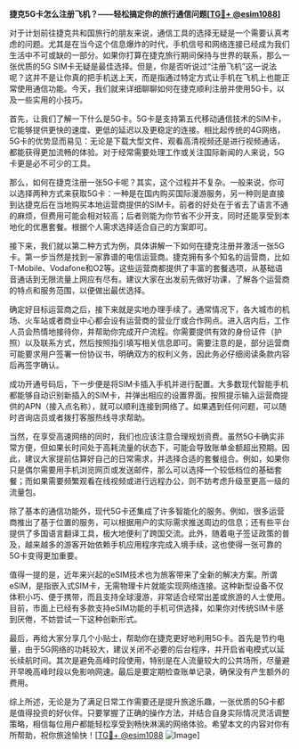 **捷克5G卡怎么注册飞机？——轻松搞定你的旅行通信问题[[TG💪+ @esim1088](https://t.me/s/esim1088)]**

对于计划前往捷克共和国旅行的朋友来说，通信工具的选择无疑是一个需要认真考虑的问题。尤其是在当今这个信息爆炸的时代，手机信号和网络连接已经成为我们生活中不可或缺的一部分。如果你打算在捷克旅行期间保持与世界的联系，那么一张优质的5G SIM卡无疑是最佳选择。但是，你是否听说过“注册飞机”这一说法呢？这并不是让你真的把手机送上天，而是指通过特定方式让手机在飞机上也能正常使用通信功能。今天，我们就来详细聊聊如何在捷克顺利注册并使用5G卡，以及一些实用的小技巧。

首先，让我们了解一下什么是5G卡。5G卡是支持第五代移动通信技术的SIM卡，它能够提供更快的速度、更低的延迟以及更稳定的连接。相比起传统的4G网络，5G卡的优势显而易见：无论是下载大型文件、观看高清视频还是进行视频通话，都能获得更加流畅的体验。对于经常需要处理工作或关注国际新闻的人来说，5G卡更是必不可少的工具。

那么，如何在捷克注册一张5G卡呢？其实，这个过程并不复杂。一般来说，你可以选择两种方式来获取5G卡：一种是在国内购买国际漫游服务，另一种则是直接到达捷克后在当地购买本地运营商提供的SIM卡。前者的好处在于省去了语言不通的麻烦，但费用可能会相对较高；后者则能为你节省不少开支，同时还能享受到本地化的优惠套餐。根据个人需求选择适合自己的方案即可。

接下来，我们就以第二种方式为例，具体讲解一下如何在捷克注册并激活一张5G卡。第一步当然是找到一家靠谱的电信运营商。捷克拥有多个知名的运营商，比如T-Mobile、Vodafone和O2等。这些运营商都提供了丰富的套餐选项，从基础语音通话到无限流量上网应有尽有。建议大家在出发前先做好功课，了解各个运营商的特点和服务范围，以便做出最优选择。

确定好目标运营商之后，接下来就是实地办理手续了。通常情况下，各大城市的机场、火车站或者商业中心都会设有运营商的营业厅或合作网点。进入店内后，工作人员会热情地接待你，并帮助你完成开户流程。你需要提供有效的身份证件（护照）以及联系方式，然后按照指引填写相关信息即可。需要注意的是，部分运营商可能要求用户签署一份协议书，明确双方的权利义务，因此务必仔细阅读条款内容后再签字确认。

成功开通号码后，下一步便是将SIM卡插入手机并进行配置。大多数现代智能手机都能够自动识别新插入的SIM卡，并弹出相应的设置界面。按照提示输入运营商提供的APN（接入点名称），就可以顺利连接到网络了。如果遇到任何问题，可以随时咨询店员或者拨打客服热线寻求帮助。

当然，在享受高速网络的同时，我们也应该注意合理规划资费。虽然5G卡确实非常方便，但如果长时间处于高耗流量的状态下，可能会导致账单金额超出预期。因此，建议大家提前估算好自己的日常需求，并选择合适的套餐组合。例如，如果你只是偶尔需要用手机浏览网页或发送邮件，那么可以选择一个较低档位的基础套餐；而如果需要频繁观看在线视频或进行远程办公，则不妨考虑升级至更高一级的流量包。

除了基本的通信功能外，现代5G卡还集成了许多智能化的服务。例如，很多运营商推出了基于位置的服务，可以根据用户的实际需求推送周边的信息；还有些平台提供了多国语言翻译工具，极大地便利了跨国交流。此外，随着电子签证政策的普及，越来越多的游客开始依赖手机应用程序完成入境手续，这也使得一张可靠的5G卡变得更加重要。

值得一提的是，近年来兴起的eSIM技术也为旅客带来了全新的解决方案。所谓eSIM，是指嵌入式SIM卡，无需物理卡片就能实现网络连接。这种新型设备不仅体积小巧、便于携带，而且支持全球漫游，非常适合经常出差或旅游的人士使用。目前，市面上已经有多款支持eSIM功能的手机可供选择，如果你对传统SIM卡感到厌倦，不妨尝试一下这种创新形式。

最后，再给大家分享几个小贴士，帮助你在捷克更好地利用5G卡。首先是节约电量，由于5G网络的功耗较大，建议关闭不必要的后台程序，并开启省电模式以延长续航时间。其次是避免高峰时段使用，特别是在人流量较大的公共场所，尽量避开早晚高峰时段以免影响网速。最后是要定期检查账单记录，确保没有产生额外的费用。

综上所述，无论是为了满足日常工作需要还是提升旅途乐趣，一张优质的5G卡都是值得投资的好伙伴。只要掌握了正确的操作方法，并结合自身实际情况灵活调整策略，相信每位用户都能轻松享受到畅快淋漓的网络体验。希望本文的内容对你有所帮助，祝你旅途愉快！[[TG💪+ @esim1088](https://t.me/s/esim1088) ![Image](https://i.postimg.cc/4NQfJmqS/Snipaste-2025-05-13-00-14-12.png)]